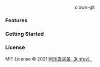 <p align="center"> clown-git</p>

### Features

### Getting Started

### License

MIT License © 2021 [阿乐去买菜（kinfuy）](https://github.com/kinfuy)
